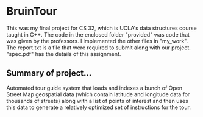 # BruinTour
This was my final project for CS 32, which is UCLA's data structures course taught in C++. The code in the enclosed folder "provided" was code that was given by the professors. I implemented the other files in "my_work". The report.txt is a file that were required to submit along with our project. "spec.pdf" has the details of this assignment.

## Summary of project...
Automated tour guide system that loads and indexes a bunch of Open Street Map geospatial data (which contain latitude and longitude data for thousands of streets) along with a list of points of interest and then uses this data to generate a relatively optimized set of instructions for the tour. 

